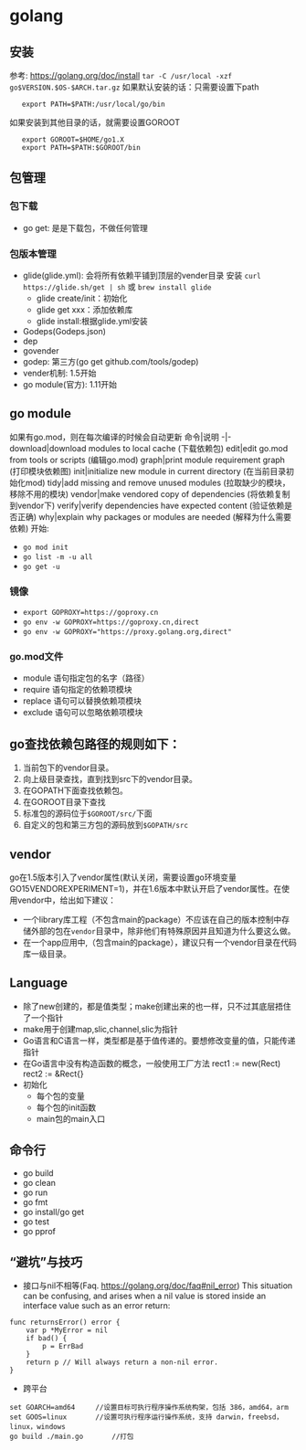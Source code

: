 # golang
## 安装
参考: https://golang.org/doc/install
`tar -C /usr/local -xzf go$VERSION.$OS-$ARCH.tar.gz`
如果默认安装的话：只需要设置下path
```
   export PATH=$PATH:/usr/local/go/bin
```
如果安装到其他目录的话，就需要设置GOROOT
```
   export GOROOT=$HOME/go1.X
   export PATH=$PATH:$GOROOT/bin
```
## 包管理
### 包下载
- go get: 是是下载包，不做任何管理
### 包版本管理
- glide(glide.yml): 会将所有依赖平铺到顶层的vender目录
   安装 `curl https://glide.sh/get | sh` 或 `brew install glide`
   - glide create/init：初始化
   - glide get xxx：添加依赖库
   - glide install:根据glide.yml安装
- Godeps(Godeps.json)
- dep
- govender
- godep: 第三方(go get github.com/tools/godep)
- vender机制: 1.5开始
- go module(官方): 1.11开始
## go module
如果有go.mod，则在每次编译的时候会自动更新
命令|说明
-|-
download|download modules to local cache (下载依赖包)
edit|edit go.mod from tools or scripts (编辑go.mod)
graph|print module requirement graph (打印模块依赖图)
init|initialize new module in current directory (在当前目录初始化mod)
tidy|add missing and remove unused modules (拉取缺少的模块，移除不用的模块)
vendor|make vendored copy of dependencies (将依赖复制到vendor下)
verify|verify dependencies have expected content (验证依赖是否正确)
why|explain why packages or modules are needed (解释为什么需要依赖)
开始:
- `go mod init`
- `go list -m -u all`
- `go get -u`
### 镜像
  - `export GOPROXY=https://goproxy.cn`
  - `go env -w GOPROXY=https://goproxy.cn,direct`
  - `go env -w GOPROXY="https://proxy.golang.org,direct"`  
### go.mod文件
- module 语句指定包的名字（路径）
- require 语句指定的依赖项模块
- replace 语句可以替换依赖项模块
- exclude 语句可以忽略依赖项模块
## go查找依赖包路径的规则如下：
1. 当前包下的vendor目录。
2. 向上级目录查找，直到找到src下的vendor目录。
3. 在GOPATH下面查找依赖包。
4. 在GOROOT目录下查找
5. 标准包的源码位于`$GOROOT/src/`下面
6. 自定义的包和第三方包的源码放到`$GOPATH/src`
## vendor
go在1.5版本引入了vendor属性(默认关闭，需要设置go环境变量GO15VENDOREXPERIMENT=1)，并在1.6版本中默认开启了vendor属性。在使用vendor中，给出如下建议：
- 一个library库工程（不包含main的package）不应该在自己的版本控制中存储外部的包在`vendor`目录中，除非他们有特殊原因并且知道为什么要这么做。
- 在一个app应用中,（包含main的package），建议只有一个vendor目录在代码库一级目录。
## Language
- 除了new创建的，都是值类型；make创建出来的也一样，只不过其底层捂住了一个指针
- make用于创建map,slic,channel,slic为指针
- Go语言和C语言一样，类型都是基于值传递的。要想修改变量的值，只能传递指针
- 在Go语言中没有构造函数的概念，一般使用工厂方法
  rect1 := new(Rect)
  rect2 := &Rect{}
- 初始化
  - 每个包的变量
  - 每个包的init函数
  - main包的main入口
## 命令行
- go build
- go clean
- go run
- go fmt
- go install/go get
- go test
- go pprof
## “避坑”与技巧
- 接口与nil不相等(Faq. https://golang.org/doc/faq#nil_error)
This situation can be confusing, and arises when a nil value is stored inside an interface value such as an error return:
```
func returnsError() error {
	var p *MyError = nil
	if bad() {
		p = ErrBad
	}
	return p // Will always return a non-nil error.
}
```
- 跨平台
```
set GOARCH=amd64     //设置目标可执行程序操作系统构架，包括 386，amd64，arm
set GOOS=linux       //设置可执行程序运行操作系统，支持 darwin，freebsd，linux，windows
go build ./main.go       //打包
```